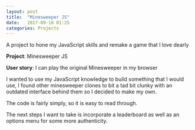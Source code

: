 ```yaml
---
layout: post
title:  "Minesweeper JS"
date:   2017-09-18 01:25
categories: Projects
---
```

A project to hone my JavaScript skills and remake a game that I love dearly

**Project**: Minesweeper JS

**User story**: I can play the original Minesweeper in my browser

I wanted to use my JavaScript knowledge to build something that I would use, I found other minesweeper clones to bit a tad bit clunky with an outdated interface behind them so I decided to make my own.

The code is fairly simply, so it is easy to read through.

The next steps I want to take is incorporate a leaderboard as well as an options menu for some more authenticity.
